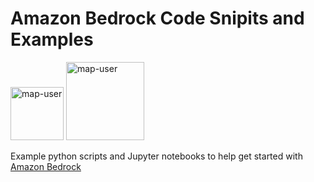 # Amazon Bedrock Code Snipits and Examples

<img width="85" alt="map-user" src="https://img.shields.io/badge/views-483-green"> <img width="125" alt="map-user" src="https://img.shields.io/badge/unique visits-034-green">

Example python scripts and Jupyter notebooks to help get started with [Amazon Bedrock](https://aws.amazon.com/bedrock/)
